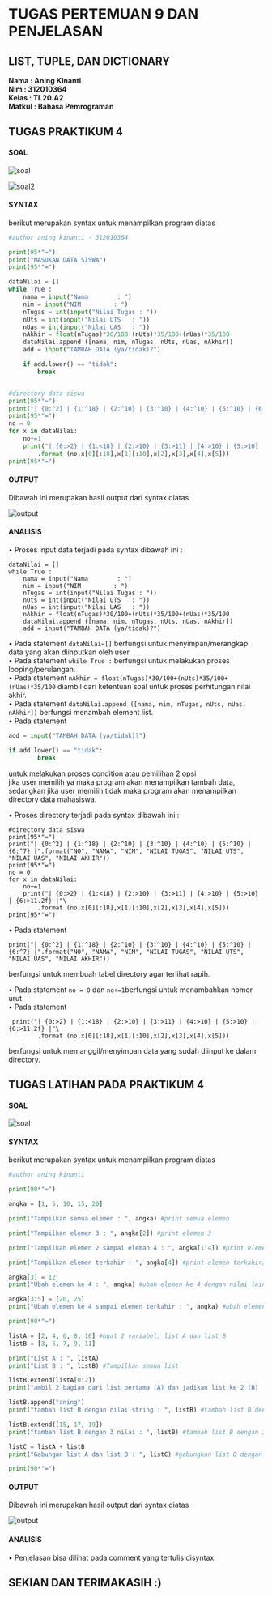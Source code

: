 # TUGAS PERTEMUAN 9 DAN PENJELASAN
## LIST, TUPLE, DAN DICTIONARY

**Nama	  : Aning Kinanti** <br>
**Nim	    : 312010364** <br>
**Kelas	  : TI.20.A2** <br>
**Matkul	: Bahasa Pemrograman** <br>

## TUGAS PRAKTIKUM 4

#### SOAL
![soal](ssPraktikum4/soal.PNG)

![soal2](ssPraktikum4/soal2.PNG)

#### SYNTAX
berikut merupakan syntax untuk menampilkan program diatas

```python
#author aning kinanti - 312010364

print(95*"=")
print("MASUKAN DATA SISWA")
print(95*"=")

dataNilai = []
while True :
    nama = input("Nama        : ")
    nim = input("NIM         : ")
    nTugas = int(input("Nilai Tugas : "))
    nUts = int(input("Nilai UTS   : "))
    nUas = int(input("Nilai UAS   : "))
    nAkhir = float(nTugas)*30/100+(nUts)*35/100+(nUas)*35/100
    dataNilai.append ([nama, nim, nTugas, nUts, nUas, nAkhir])
    add = input("TAMBAH DATA (ya/tidak)?")

    if add.lower() == "tidak":
        break


#directory data siswa
print(95*"=")
print("| {0:^2} | {1:^18} | {2:^10} | {3:^10} | {4:^10} | {5:^10} | {6:^7} |".format("NO", "NAMA", "NIM", "NILAI TUGAS", "NILAI UTS", "NILAI UAS", "NILAI AKHIR"))
print(95*"=")
no = 0
for x in dataNilai:
    no+=1
    print("| {0:>2} | {1:<18} | {2:>10} | {3:>11} | {4:>10} | {5:>10} | {6:>11.2f} |"\
        .format (no,x[0][:18],x[1][:10],x[2],x[3],x[4],x[5]))
print(95*"=")
```

#### OUTPUT
Dibawah ini merupakan hasil output dari syntax diatas

![output](ssPraktikum4/output.PNG)

#### ANALISIS
•	Proses input data terjadi pada syntax dibawah ini :
``` pyhton
dataNilai = []
while True :
    nama = input("Nama        : ")
    nim = input("NIM         : ")
    nTugas = int(input("Nilai Tugas : "))
    nUts = int(input("Nilai UTS   : "))
    nUas = int(input("Nilai UAS   : "))
    nAkhir = float(nTugas)*30/100+(nUts)*35/100+(nUas)*35/100
    dataNilai.append ([nama, nim, nTugas, nUts, nUas, nAkhir])
    add = input("TAMBAH DATA (ya/tidak)?")
```

•	Pada statement `dataNilai=[]` berfungsi untuk menyimpan/merangkap data yang akan diinputkan oleh user <br>
•	Pada statement `while True :` berfungsi untuk melakukan proses looping/perulangan. <br>
•	Pada statement `nAkhir = float(nTugas)*30/100+(nUts)*35/100+(nUas)*35/100` diambil dari ketentuan soal untuk proses perhitungan nilai akhir. <br>
•	Pada statement `dataNilai.append ([nama, nim, nTugas, nUts, nUas, nAkhir])` berfungsi menambah element list. <br>
•	Pada statement
``` python
add = input("TAMBAH DATA (ya/tidak)?")

if add.lower() == "tidak":
        break
```
  untuk melakukan proses condition atau pemilihan 2 opsi <br>
  jika user memilih ya maka program akan menampilkan tambah data, sedangkan jika user memilih tidak maka program akan menampilkan directory data mahasiswa. <br>
  
•	Proses directory terjadi pada syntax dibawah ini :
``` pyhton
#directory data siswa
print(95*"=")
print("| {0:^2} | {1:^18} | {2:^10} | {3:^10} | {4:^10} | {5:^10} | {6:^7} |".format("NO", "NAMA", "NIM", "NILAI TUGAS", "NILAI UTS", "NILAI UAS", "NILAI AKHIR"))
print(95*"=")
no = 0
for x in dataNilai:
    no+=1
    print("| {0:>2} | {1:<18} | {2:>10} | {3:>11} | {4:>10} | {5:>10} | {6:>11.2f} |"\
        .format (no,x[0][:18],x[1][:10],x[2],x[3],x[4],x[5]))
print(95*"=")
```

•	Pada statement
``` pyhton
print("| {0:^2} | {1:^18} | {2:^10} | {3:^10} | {4:^10} | {5:^10} | {6:^7} |".format("NO", "NAMA", "NIM", "NILAI TUGAS", "NILAI UTS", "NILAI UAS", "NILAI AKHIR"))
```
berfungsi untuk membuah tabel directory agar terlihat rapih. <br>

•	Pada statement `no = 0` dan `no+=1`berfungsi untuk menambahkan nomor urut. <br>
•	Pada statement 
``` pyhton
 print("| {0:>2} | {1:<18} | {2:>10} | {3:>11} | {4:>10} | {5:>10} | {6:>11.2f} |"\
        .format (no,x[0][:18],x[1][:10],x[2],x[3],x[4],x[5]))
```
berfungsi untuk memanggil/menyimpan data yang sudah diinput ke dalam directory. <br>

## TUGAS LATIHAN PADA PRAKTIKUM 4

#### SOAL
![soal](ssLatPraktikum4/soal4.PNG)

#### SYNTAX
berikut merupakan syntax untuk menampilkan program diatas

```python
#author aning kinanti

print(90*"=")

angka = [1, 5, 10, 15, 20]

print("Tampilkan semua elemen : ", angka) #print semua elemen

print("Tampilkan elemen 3 : ", angka[2]) #print elemen 3

print("Tampilkan elemen 2 sampai eleman 4 : ", angka[1:4]) #print elemen 2 sampai elemen 4

print("Tampilkan elemen terkahir : ", angka[4]) #print elemen terkahir/elemen ke 5

angka[3] = 12
print("Ubah elemen ke 4 : ", angka) #ubah elemen ke 4 dengan nilai lain

angka[3:5] = [20, 25]
print("Ubah elemen ke 4 sampai elemen terkahir : ", angka) #ubah elemen ke 4 sampai terkahir

print(90*"=")

listA = [2, 4, 6, 8, 10] #buat 2 variabel, list A dan list B
listB = [3, 5, 7, 9, 11] 

print("List A : ", listA)
print("List B : ", listB) #Tampilkan semua list

listB.extend(listA[0:2])
print("ambil 2 bagian dari list pertama (A) dan jadikan list ke 2 (B) : ", listB) #ambil 2 bagian dari list pertama (A) dan jadikan list ke 2 (B)

listB.append("aning")
print("tambah list B dengan nilai string : ", listB) #tambah list B dengan nilai string

listB.extend([15, 17, 19])
print("tambah list B dengan 3 nilai : ", listB) #tambah list B dengan 3 nilai

listC = listA + listB
print("Gabungan list A dan list B : ", listC) #gabungkan list B dengan list A

print(90*"=")
```

#### OUTPUT
Dibawah ini merupakan hasil output dari syntax diatas

![output](ssLatPraktikum4/output.PNG)

#### ANALISIS
•	Penjelasan bisa dilihat pada comment yang tertulis disyntax.

## SEKIAN DAN TERIMAKASIH :)






